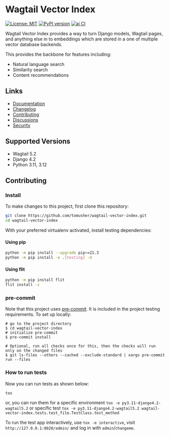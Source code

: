# Wagtail Vector Index

[![License: MIT](https://img.shields.io/badge/License-MIT-yellow.svg)](https://opensource.org/licenses/MIT)
[![PyPI version](https://badge.fury.io/py/wagtail-vector-index.svg)](https://badge.fury.io/py/wagtail-vector-index)
[![ai CI](https://github.com/tomusher/wagtail-vector-index/actions/workflows/test.yml/badge.svg)](https://github.com/tomusher/wagtail-vector-index/actions/workflows/test.yml)

Wagtail Vector Index provides a way to turn Django models, Wagtail pages, and anything else in to embeddings which are stored in a one of multiple vector database backends.

This provides the backbone for features including:

* Natural language search
* Similarity search
* Content recommendations

## Links

- [Documentation](https://github.com/tomusher/wagtail-vector-index/blob/main/README.md)
- [Changelog](https://github.com/tomusher/wagtail-vector-index/blob/main/CHANGELOG.md)
- [Contributing](https://github.com/tomusher/wagtail-vector-index/blob/main/CHANGELOG.md)
- [Discussions](https://github.com/tomusher/wagtail-vector-index/discussions)
- [Security](https://github.com/tomusher/wagtail-vector-index/security)

## Supported Versions

* Wagtail 5.2
* Django 4.2
* Python 3.11, 3.12

## Contributing

### Install

To make changes to this project, first clone this repository:

```sh
git clone https://github.com/tomusher/wagtail-vector-index.git
cd wagtail-vector-index
```

With your preferred virtualenv activated, install testing dependencies:

#### Using pip

```sh
python -m pip install --upgrade pip>=21.3
python -m pip install -e .[testing] -U
```

#### Using flit

```sh
python -m pip install flit
flit install -s
```

### pre-commit

Note that this project uses [pre-commit](https://github.com/pre-commit/pre-commit).
It is included in the project testing requirements. To set up locally:

```shell
# go to the project directory
$ cd wagtail-vector-index
# initialize pre-commit
$ pre-commit install

# Optional, run all checks once for this, then the checks will run only on the changed files
$ git ls-files --others --cached --exclude-standard | xargs pre-commit run --files
```

### How to run tests

Now you can run tests as shown below:

```sh
tox
```

or, you can run them for a specific environment `tox -e py3.11-django4.2-wagtail5.2` or specific test
`tox -e py3.11-django4.2-wagtail5.2 wagtail-vector-index.tests.test_file.TestClass.test_method`

To run the test app interactively, use `tox -e interactive`, visit `http://127.0.0.1:8020/admin/` and log in with `admin`/`changeme`.
